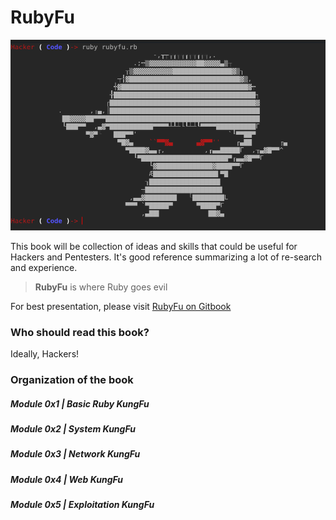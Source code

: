# RubyFu

![Wireshark](images/other/rubyfu.png)



This book will be collection of ideas and skills that could be useful for Hackers and Pentesters. It's good reference summarizing a lot of re-search and experience. 

> **RubyFu** is where Ruby goes evil

For best presentation, please visit [RubyFu on Gitbook](http://RubyFu.net)

### Who should read this book?
Ideally, Hackers!

### Organization of the book
##### Module 0x1 | Basic Ruby KungFu
##### Module 0x2 | System KungFu
##### Module 0x3 | Network KungFu
##### Module 0x4 | Web KungFu
##### Module 0x5 | Exploitation KungFu


